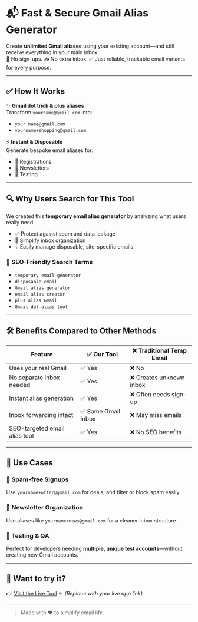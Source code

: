 # 📬 Fast & Secure Gmail Alias Generator

Create **unlimited Gmail aliases** using your existing account—and still receive everything in your main inbox.  
🚫 No sign-ups. 📥 No extra inbox. ✅ Just reliable, trackable email variants for every purpose.

---

## ✅ How It Works

✨ **Gmail dot trick & plus aliases**  
Transform `yourname@gmail.com` into:  
- `your.name@gmail.com`  
- `yourname+shopping@gmail.com`

⚡ **Instant & Disposable**  
Generate bespoke email aliases for:
- 🔐 Registrations  
- 📰 Newsletters  
- 🧪 Testing

---

## 🔍 Why Users Search for This Tool

We created this **temporary email alias generator** by analyzing what users really need:

- ✅ Protect against spam and data leakage  
- 📂 Simplify inbox organization  
- 💡 Easily manage disposable, site-specific emails

### 🔎 SEO-Friendly Search Terms
- `temporary email generator`  
- `disposable email`  
- `Gmail alias generator`  
- `email alias creator`  
- `plus alias Gmail`  
- `Gmail dot alias tool`

---

## 🛠️ Benefits Compared to Other Methods

| Feature                        | ✅ Our Tool                  | ❌ Traditional Temp Email     |
|-------------------------------|-----------------------------|------------------------------|
| Uses your real Gmail          | ✅ Yes                      | ❌ No                         |
| No separate inbox needed      | ✅ Yes                      | ❌ Creates unknown inbox     |
| Instant alias generation      | ✅ Yes                      | ❌ Often needs sign-up       |
| Inbox forwarding intact       | ✅ Same Gmail inbox         | ❌ May miss emails           |
| SEO-targeted email alias tool | ✅ Yes                      | ❌ No SEO benefits           |

---

## 🎯 Use Cases

### 📧 Spam-free Signups  
Use `yourname+offer@gmail.com` for deals, and filter or block spam easily.

### 📰 Newsletter Organization  
Use aliases like `yourname+news@gmail.com` for a cleaner inbox structure.

### 🧪 Testing & QA  
Perfect for developers needing **multiple, unique test accounts**—without creating new Gmail accounts.

---

## 📌 Want to try it?

👉 [Visit the Live Tool](#) ← *(Replace with your live app link)*

---

> Made with ❤️ to simplify email life.
